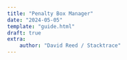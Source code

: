 ```yaml
---
title: "Penalty Box Manager"
date: "2024-05-05"
template: "guide.html"
draft: true
extra:
    author: "David Reed / Stacktrace"
---
```

